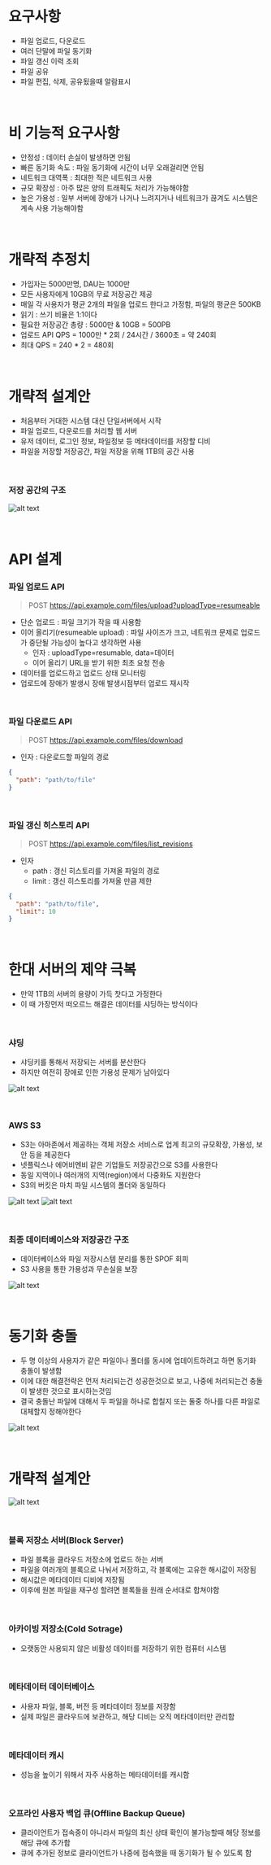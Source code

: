 # 요구사항

- 파일 업로드, 다운로드
- 여러 단말에 파일 동기화
- 파일 갱신 이력 조회
- 파일 공유
- 파일 편집, 삭제, 공유됬을때 알람표시

<br>

# 비 기능적 요구사항

- 안정성 : 데이터 손실이 발생하면 안됨
- 빠른 동기화 속도 : 파일 동기화에 시간이 너무 오래걸리면 안됨
- 네트워크 대역폭 : 최대한 적은 네트워크 사용
- 규모 확장성 : 아주 많은 양의 트래픽도 처리가 가능해야함
- 높은 가용성 : 일부 서버에 장애가 나거나 느려지거나 네트워크가 끊겨도 시스템은 계속 사용 가능해야함

<br>

# 개략적 추정치

- 가입자는 5000만명, DAU는 1000만
- 모든 사용자에게 10GB의 무료 저장공간 제공
- 매일 각 사용자가 평균 2개의 파일을 업로드 한다고 가정함, 파일의 평균은 500KB
- 읽기 : 쓰기 비율은 1:1이다
- 필요한 저장공간 총량 : 5000만 & 10GB = 500PB
- 업로드 API QPS = 1000만 \* 2회 / 24시간 / 3600초 = 약 240회
- 최대 QPS = 240 \* 2 = 480회

<br>

# 개략적 설계안

- 처음부터 거대한 시스템 대신 단일서버에서 시작
- 파일 업로드, 다운로드를 처리할 웹 서버
- 유저 데이터, 로그인 정보, 파일정보 등 메타데이터를 저장할 디비
- 파일을 저장할 저장공간, 파일 저장을 위해 1TB의 공간 사용

<br>

### 저장 공간의 구조

![alt text](image.png)

<br>

# API 설계

### 파일 업로드 API

> POST https://api.example.com/files/upload?uploadType=resumeable

- 단순 업로드 : 파일 크기가 작을 때 사용함
- 이어 올리기(resumeable upload) : 파일 사이즈가 크고, 네트워크 문제로 업로드가 중단될 가능성이 높다고 생각하면 사용
  - 인자 : uploadType=resumable, data=데이터
  - 이어 올리기 URL을 받기 위한 최초 요청 전송
- 데이터를 업로드하고 업로드 상태 모니터링
- 업로드에 장애가 발생시 장애 발생시점부터 업로드 재시작

<br>

### 파일 다운로드 API

> POST https://api.example.com/files/download

- 인자 : 다운로드할 파일의 경로

```json
{
  "path": "path/to/file"
}
```

<br/>

### 파일 갱신 히스토리 API

> POST https://api.example.com/files/list_revisions

- 인자
  - path : 갱신 히스토리를 가져올 파일의 경로
  - limit : 갱신 히스토리를 가져올 만큼 제한

```json
{
  "path": "path/to/file",
  "limit": 10
}
```

<br>

# 한대 서버의 제약 극복

- 만약 1TB의 서버의 용량이 가득 찻다고 가정한다
- 이 때 가장먼저 떠오르느 해결은 데이터를 샤딩하는 방식이다

<br>

### 샤딩

- 샤딩키를 통해서 저장되는 서버를 분산한다
- 하지만 여전히 장애로 인한 가용성 문제가 남아있다

![alt text](image-1.png)

<br>

### AWS S3

- S3는 아마존에서 제공하는 객체 저장소 서비스로 업계 최고의 규모확장, 가용성, 보안 등을 제공한다
- 넷플릭스나 에어비엔비 같은 기업들도 저장공간으로 S3를 사용한다
- 동일 지역이나 여러개의 지역(region)에서 다중화도 지원한다
- S3의 버킷은 마치 파일 시스템의 폴더와 동일하다

![alt text](image-2.png)
![alt text](image-3.png)

<br>

### 최종 데이터베이스와 저장공간 구조

- 데이터베이스와 파일 저장시스템 분리를 통한 SPOF 회피
- S3 사용을 통한 가용성과 무손실을 보장

![alt text](image-4.png)

<br>

# 동기화 충돌

- 두 명 이상의 사용자가 같은 파일이나 폴더를 동시에 업데이트하려고 하면 동기화 충돌이 발생함
- 이에 대한 해결전략은 먼저 처리되는건 성공한것으로 보고, 나중에 처리되는건 충돌이 발생한 것으로 표시하는것임
- 결국 충돌난 파일에 대해서 두 파일을 하나로 합칠지 또는 둘중 하나를 다른 파일로 대체할지 정해야한다

![alt text](image-5.png)

<br>

# 개략적 설계안

![alt text](image-6.png)

<br>

### 블록 저장소 서버(Block Server)

- 파일 블록을 클라우드 저장소에 업로드 하는 서버
- 파일을 여러개의 블록으로 나눠서 저장하고, 각 블록에는 고유한 해시값이 저장됨
- 해시값은 메타데이터 디비에 저장됨
- 이후에 원본 파일을 재구성 할려면 블록들을 원래 순서대로 합쳐야함

<br>

### 아카이빙 저장소(Cold Sotrage)

- 오랫동안 사용되지 않은 비활성 데이터를 저장하기 위한 컴퓨터 시스템

<br>

### 메타데이터 데이터베이스

- 사용자 파일, 블록, 버전 등 메타데이터 정보를 저장함
- 실제 파일은 클라우드에 보관하고, 해당 디비는 오직 메타데이터만 관리함

<br>

### 메타데이터 캐시

- 성능을 높이기 위해서 자주 사용하는 메타데이터를 캐시함

<br>

### 오프라인 사용자 백업 큐(Offline Backup Queue)

- 클라이언트가 접속중이 아니라서 파일의 최신 상태 확인이 불가능할때 해당 정보를 해당 큐에 추가함
- 큐에 추가된 정보로 클라이언트가 나중에 접속했을 때 동기화가 될 수 있도록 함
